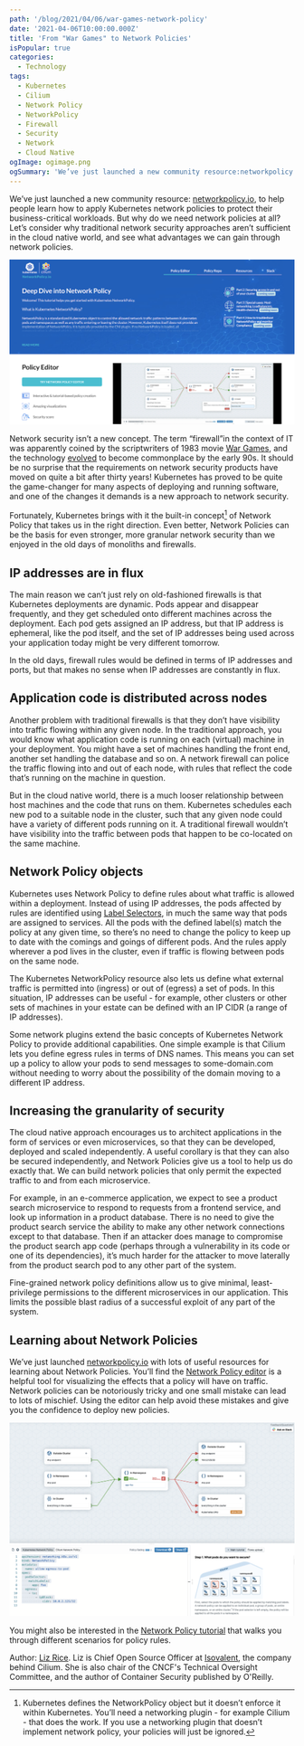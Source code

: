 ```yaml
---
path: '/blog/2021/04/06/war-games-network-policy'
date: '2021-04-06T10:00:00.000Z'
title: 'From "War Games" to Network Policies'
isPopular: true
categories:
  - Technology
tags:
  - Kubernetes
  - Cilium
  - Network Policy
  - NetworkPolicy
  - Firewall
  - Security
  - Network
  - Cloud Native
ogImage: ogimage.png
ogSummary: 'We’ve just launched a new community resource:networkpolicy.io, to help people learn how to apply Kubernetes network policies to protect their business-critical workloads. But why do we need network policies at all? Let’s consider why traditional network security approaches aren’t sufficient in the cloud native world, and see what advantages we can gain through network policies.'
---
```


We’ve just launched a new community resource: <a href="https://networkpolicy.io" target="_blank">networkpolicy.io</a>, to help people learn how to apply Kubernetes network policies to protect their business-critical workloads. But why do we need network policies at all? Let’s consider why traditional network security approaches aren’t sufficient in the cloud native world, and see what advantages we can gain through network policies.

![](networkpolicy.png)

Network security isn’t a new concept. The term “firewall”in the context of IT was apparently coined by the scriptwriters of 1983 movie <a href="https://screenrant.com/80s-sci-fi-movies-predicted-the-future/" target="_blank">War Games</a>, and the technology <a href="https://docstore.mik.ua/univercd/cc/td/doc/product/iaabu/centri4/user/scf4ch3.htm#xtocid8" target="_blank">evolved</a> to become commonplace by the early 90s. It should be no surprise that the requirements on network security products have moved on quite a bit after thirty years! Kubernetes has proved to be quite the game-changer for many aspects of deploying and running software, and one of the changes it demands is a new approach to network security.

Fortunately, Kubernetes brings with it the built-in concept[^1] of Network Policy that takes us in the right direction. Even better, Network Policies can be the basis for even stronger, more granular network security than we enjoyed in the old days of monoliths and firewalls.

## IP addresses are in flux

The main reason we can’t just rely on old-fashioned firewalls is that Kubernetes deployments are dynamic. Pods appear and disappear frequently, and they get scheduled onto different machines across the deployment. Each pod gets assigned an IP address, but that IP address is ephemeral, like the pod itself, and the set of IP addresses being used across your application today might be very different tomorrow.

In the old days, firewall rules would be defined in terms of IP addresses and ports, but that makes no sense when IP addresses are constantly in flux.

## Application code is distributed across nodes

Another problem with traditional firewalls is that they don’t have visibility into traffic flowing within any given node. In the traditional approach, you would know what application code is running on each (virtual) machine in your deployment. You might have a set of machines handling the front end, another set handling the database and so on. A network firewall can police the traffic flowing into and out of each node, with rules that reflect the code that’s running on the machine in question.

But in the cloud native world, there is a much looser relationship between host machines and the code that runs on them. Kubernetes schedules each new pod to a suitable node in the cluster, such that any given node could have a variety of different pods running on it. A traditional firewall wouldn’t have visibility into the traffic between pods that happen to be co-located on the same machine.

## Network Policy objects

Kubernetes uses Network Policy to define rules about what traffic is allowed within a deployment. Instead of using IP addresses, the pods affected by rules are identified using <a href="https://kubernetes.io/docs/concepts/overview/working-with-objects/labels/#label-selectors" target="_blank">Label Selectors</a>, in much the same way that pods are assigned to services. All the pods with the defined label(s) match the policy at any given time, so there’s no need to change the policy to keep up to date with the comings and goings of different pods. And the rules apply wherever a pod lives in the cluster, even if traffic is flowing between pods on the same node.

The Kubernetes NetworkPolicy resource also lets us define what external traffic is permitted into (ingress) or out of (egress) a set of pods. In this situation, IP addresses can be useful - for example, other clusters or other sets of machines in your estate can be defined with an IP CIDR (a range of IP addresses).

Some network plugins extend the basic concepts of Kubernetes Network Policy to provide additional capabilities. One simple example is that Cilium lets you define egress rules in terms of DNS names. This means you can set up a policy to allow your pods to send messages to some-domain.com without needing to worry about the possibility of the domain moving to a different IP address.

## Increasing the granularity of security

The cloud native approach encourages us to architect applications in the form of services or even microservices, so that they can be developed, deployed and scaled independently. A useful corollary is that they can also be secured independently, and Network Policies give us a tool to help us do exactly that. We can build network policies that only permit the expected traffic to and from each microservice.

For example, in an e-commerce application, we expect to see a product search microservice to respond to requests from a frontend service, and look up information in a product database. There is no need to give the product search service the ability to make any other network connections except to that database. Then if an attacker does manage to compromise the product search app code (perhaps through a vulnerability in its code or one of its dependencies), it’s much harder for the attacker to move laterally from the product search pod to any other part of the system.

Fine-grained network policy definitions allow us to give minimal, least-privilege permissions to the different microservices in our application. This limits the possible blast radius of a successful exploit of any part of the system.

## Learning about Network Policies

We’ve just launched <a href="https://networkpolicy.io" target="_blank">networkpolicy.io</a> with lots of useful resources for learning about Network Policies. You’ll find the <a href="https://editor.cilium.io" target="_blank">Network Policy editor</a> is a helpful tool for visualizing the effects that a policy will have on traffic. Network policies can be notoriously tricky and one small mistake can lead to lots of mischief. Using the editor can help avoid these mistakes and give you the confidence to deploy new policies.

![](editor.png)

You might also be interested in the <a href="https://github.com/networkpolicy/tutorial" target="_blank">Network Policy tutorial</a> that walks you through different scenarios for policy rules.

[^1]: Kubernetes defines the NetworkPolicy object but it doesn’t enforce it within Kubernetes. You’ll need a networking plugin - for example Cilium - that does the work. If you use a networking plugin that doesn’t implement network policy, your policies will just be ignored.

<div class="blog-authors">
  <div class="blog-author">
    <span class="blog-author-header">
      Author: <a href="https://twitter.com/lizrice">Liz Rice</a>. 
    </span>
    <span class="blog-author-bio">
      Liz is Chief Open Source Officer at <a href="https://isovalent.com" target="_blank">Isovalent</a>, the company behind Cilium. She is also chair of the CNCF's Technical Oversight Committee, and the author of Container Security published by O'Reilly.
    </span>
  </div>
</div>
